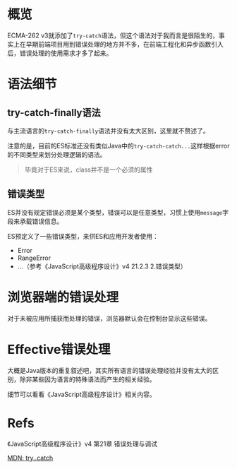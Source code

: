 # 概览
ECMA-262 v3就添加了`try-catch`语法，但这个语法对于我而言是很陌生的，事实上在早期前端项目用到错误处理的地方并不多，在前端工程化和异步函数引入后，错误处理的使用需求才多了起来。

# 语法细节

## try-catch-finally语法
与主流语言的`try-catch-finally`语法并没有太大区别，这里就不赘述了。

注意的是，目前的ES标准还没有类似Java中的`try-catch-catch...`这样根据error的不同类型来划分处理逻辑的语法。

>毕竟对于ES来说，class并不是一个必须的属性

## 错误类型
ES并没有规定错误必须是某个类型，错误可以是任意类型，习惯上使用`message`字段来承载错误信息。

ES预定义了一些错误类型，来供ES和应用开发者使用：

- Error
- RangeError
- ...（参考《JavaScript高级程序设计》v4 21.2.3 2.错误类型）

# 浏览器端的错误处理
对于未被应用所捕获而处理的错误，浏览器默认会在控制台显示这些错误。

# Effective错误处理
大概是Java版本的重复叙述吧，其实所有语言的错误处理经验并没有太大的区别，除非某些因为语言的特殊语法而产生的相关经验。

细节可以看看《JavaScript高级程序设计》相关内容。

# Refs
《JavaScript高级程序设计》v4 第21章 错误处理与调试

[MDN: try..catch](https://developer.mozilla.org/zh-CN/docs/Web/JavaScript/Reference/Statements/try...catch)